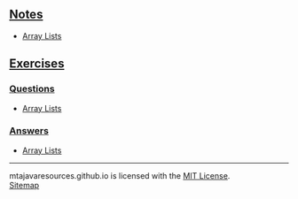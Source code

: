 ## [Notes](/notes)
* [Array Lists](/notes/arraylists)

## [Exercises](/exercises)
### [Questions](/exercises/questions)
* [Array Lists](/exercises/questions/arraylists)
### [Answers](/exercises/answers)
* [Array Lists](/exercises/answers/arraylists)

***
mtajavaresources.github.io is licensed with the [MIT License](/LICENSE).  
[Sitemap](/sitemap)
